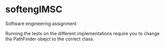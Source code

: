 # softengIMSC
Software engineering assignment

Running the tests on the different implementations require you to change the PathFinder obejct to the correct class.
